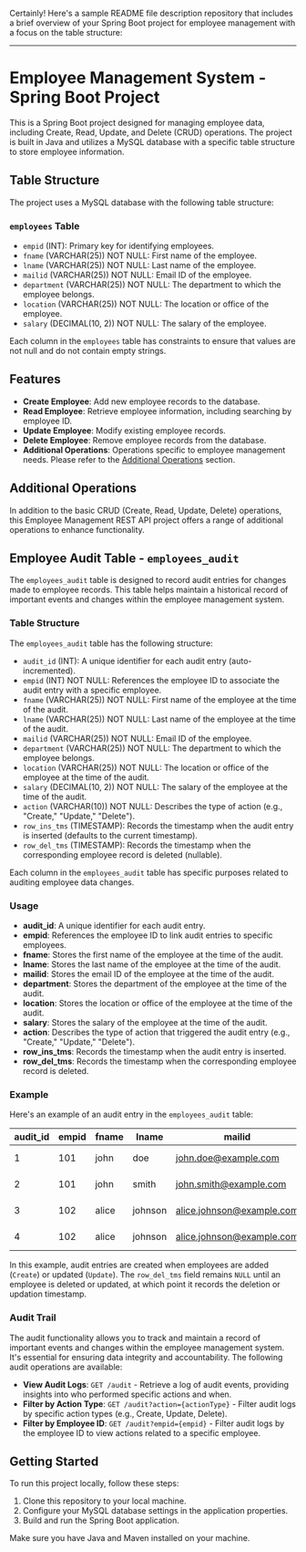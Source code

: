Certainly! Here's a sample README file description repository that includes a brief overview of your Spring Boot project for employee management with a focus on the table structure:

---

# Employee Management System - Spring Boot Project

This is a Spring Boot project designed for managing employee data, including Create, Read, Update, and Delete (CRUD) operations. The project is built in Java and utilizes a MySQL database with a specific table structure to store employee information.

## Table Structure

The project uses a MySQL database with the following table structure:

### `employees` Table

- `empid` (INT): Primary key for identifying employees.
- `fname` (VARCHAR(25)) NOT NULL: First name of the employee.
- `lname` (VARCHAR(25)) NOT NULL: Last name of the employee.
- `mailid` (VARCHAR(25)) NOT NULL: Email ID of the employee.
- `department` (VARCHAR(25)) NOT NULL: The department to which the employee belongs.
- `location` (VARCHAR(25)) NOT NULL: The location or office of the employee.
- `salary` (DECIMAL(10, 2)) NOT NULL: The salary of the employee.

Each column in the `employees` table has constraints to ensure that values are not null and do not contain empty strings.

## Features

- **Create Employee**: Add new employee records to the database.
- **Read Employee**: Retrieve employee information, including searching by employee ID.
- **Update Employee**: Modify existing employee records.
- **Delete Employee**: Remove employee records from the database.
- **Additional Operations**: Operations specific to employee management needs. Please refer to the [Additional Operations](#additional-operations) section.

## Additional Operations

In addition to the basic CRUD (Create, Read, Update, Delete) operations, this Employee Management REST API project offers a range of additional operations to enhance functionality.

## Employee Audit Table - `employees_audit`

The `employees_audit` table is designed to record audit entries for changes made to employee records. This table helps maintain a historical record of important events and changes within the employee management system.

### Table Structure

The `employees_audit` table has the following structure:

- `audit_id` (INT): A unique identifier for each audit entry (auto-incremented).
- `empid` (INT) NOT NULL: References the employee ID to associate the audit entry with a specific employee.
- `fname` (VARCHAR(25)) NOT NULL: First name of the employee at the time of the audit.
- `lname` (VARCHAR(25)) NOT NULL: Last name of the employee at the time of the audit.
- `mailid` (VARCHAR(25)) NOT NULL: Email ID of the employee.
- `department` (VARCHAR(25)) NOT NULL: The department to which the employee belongs.
- `location` (VARCHAR(25)) NOT NULL: The location or office of the employee at the time of the audit.
- `salary` (DECIMAL(10, 2)) NOT NULL: The salary of the employee at the time of the audit.
- `action` (VARCHAR(10)) NOT NULL: Describes the type of action (e.g., "Create," "Update," "Delete").
- `row_ins_tms` (TIMESTAMP): Records the timestamp when the audit entry is inserted (defaults to the current timestamp).
- `row_del_tms` (TIMESTAMP): Records the timestamp when the corresponding employee record is deleted (nullable).

Each column in the `employees_audit` table has specific purposes related to auditing employee data changes.

### Usage

- **audit_id**: A unique identifier for each audit entry.
- **empid**: References the employee ID to link audit entries to specific employees.
- **fname**: Stores the first name of the employee at the time of the audit.
- **lname**: Stores the last name of the employee at the time of the audit.
- **mailid**: Stores the email ID of the employee at the time of the audit.
- **department**: Stores the department of the employee at the time of the audit.
- **location**: Stores the location or office of the employee at the time of the audit.
- **salary**: Stores the salary of the employee at the time of the audit.
- **action**: Describes the type of action that triggered the audit entry (e.g., "Create," "Update," "Delete").
- **row_ins_tms**: Records the timestamp when the audit entry is inserted.
- **row_del_tms**: Records the timestamp when the corresponding employee record is deleted.

### Example

Here's an example of an audit entry in the `employees_audit` table:

| audit_id | empid | fname  | lname  | mailid                 | department | location   | salary   | action  | row_ins_tms        | row_del_tms        |
|----------|-------|--------|--------|------------------------|------------|------------|----------|---------|---------------------|---------------------|
| 1        | 101   | john   | doe    | john.doe@example.com   | hr         | new york   | 50000.00 | create  | 2023-09-25 10:15:00 |                 |
| 2        | 101   | john   | smith  | john.smith@example.com | it         | san Francisco | 55000.00 | update  | 2023-09-26 14:30:00 | 2023-09-27 15:20:00 |
| 3        | 102   | alice  | johnson| alice.johnson@example.com | finance | chicago    | 60000.00 | create  | 2023-09-27 09:45:00 |                 |
| 4        | 102   | alice  | johnson| alice.johnson@example.com | finance | chicago    | 60000.00 | update  | 2023-09-27 10:00:00 | 2023-09-27 15:20:00 |

In this example, audit entries are created when employees are added (`Create`) or updated (`Update`). The `row_del_tms` field remains `NULL` until an employee is deleted or updated, at which point it records the deletion or updation timestamp.

### Audit Trail

The audit functionality allows you to track and maintain a record of important events and changes within the employee management system. It's essential for ensuring data integrity and accountability. The following audit operations are available:

- **View Audit Logs**: `GET /audit` - Retrieve a log of audit events, providing insights into who performed specific actions and when.
- **Filter by Action Type**: `GET /audit?action={actionType}` - Filter audit logs by specific action types (e.g., Create, Update, Delete).
- **Filter by Employee ID**: `GET /audit?empid={empid}` - Filter audit logs by the employee ID to view actions related to a specific employee.

## Getting Started

To run this project locally, follow these steps:

1. Clone this repository to your local machine.
2. Configure your MySQL database settings in the application properties.
3. Build and run the Spring Boot application.

Make sure you have Java and Maven installed on your machine.

